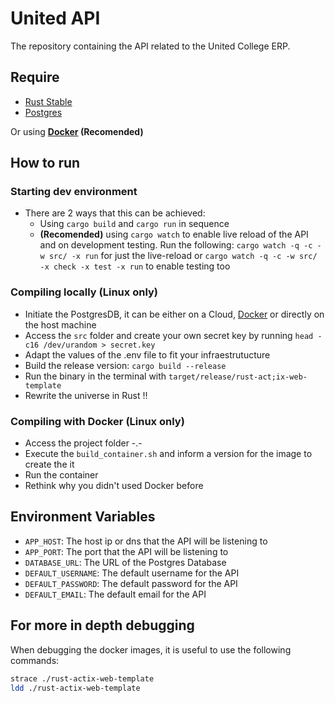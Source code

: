 # United API

The repository containing the API related to the United College ERP.

## Require

- [Rust Stable](https://rustup.rs)
- [Postgres](https://www.postgresql.org/)

Or using **[Docker](https://www.docker.com/) (Recomended)**

## How to run

### Starting dev environment

- There are 2 ways that this can be achieved:
  - Using `cargo build` and `cargo run` in sequence
  - **(Recomended)** using `cargo watch` to enable live reload of the API and on development testing. Run the following: `cargo watch -q -c -w src/ -x run` for just the live-reload or `cargo watch -q -c -w src/ -x check -x test -x run` to enable testing too

### Compiling locally (Linux only)

- Initiate the PostgresDB, it can be either on a Cloud, [Docker](https://hub.docker.com/_/postgres) or directly on the host machine
- Access the `src` folder and create your own secret key by running `head -c16 /dev/urandom > secret.key`
- Adapt the values of the .env file to fit your infraestrutucture
- Build the release version: `cargo build --release`
- Run the binary in the terminal with `target/release/rust-act;ix-web-template`
- Rewrite the universe in Rust !!

### Compiling with Docker (Linux only)

- Access the project folder -.-
- Execute the `build_container.sh` and inform a version for the image to create the it
- Run the container
- Rethink why you didn't used Docker before

## Environment Variables

- `APP_HOST`: The host ip or dns that the API will be listening to
- `APP_PORT`: The port that the API will be listening to
- `DATABASE_URL`: The URL of the Postgres Database
- `DEFAULT_USERNAME`: The default username for the API
- `DEFAULT_PASSWORD`: The default password for the API
- `DEFAULT_EMAIL`: The default email for the API

## For more in depth debugging

When debugging the docker images, it is useful to use the following commands:

```bash
strace ./rust-actix-web-template
ldd ./rust-actix-web-template
```
